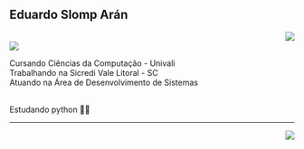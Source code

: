 ## Eduardo Slomp Arán

<img align='right' src="https://github-readme-stats.vercel.app/api?username=ESAran&show_icons=true&title_color=2d3142&text_color=4f5d75&icon_color=ef8354&bg_color=ffffff&rank_icon=github&cache_seconds=2300">
</br>
<img src="https://img.shields.io/static/v1?label=Overview&message=ESAran&color=4f5d75&style=for-the-badge&logo=GitHub">

<p> Cursando Ciências da Computação - Univali</br>Trabalhando na Sicredi Vale Litoral - SC<br/> Atuando na Área de Desenvolvimento de Sistemas</p>
</br>Estudando python 🐍🤖</br>


---

<img align='right' src="https://github-readme-stats.vercel.app/api/top-langs/?username=ESAran&&exclude-repo=jornada-rpa-curso-python&show_icons=true&title_color=2d3142&text_color=4f5d75&icon_color=ef8354&bg_color=ffffff&cache_seconds=2300">
